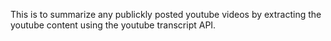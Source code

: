 This is to summarize any publickly posted youtube videos by extracting the youtube content using the youtube transcript API.
